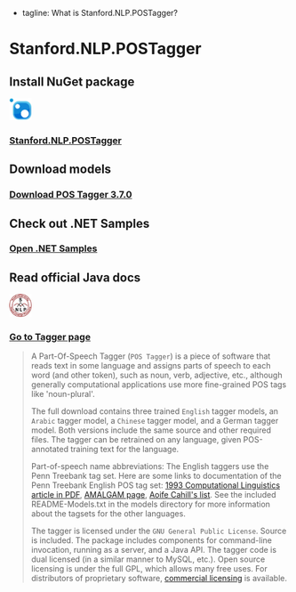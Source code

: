  - tagline: What is Stanford.NLP.POSTagger?

# Stanford.NLP.POSTagger

 <div class="snlp-actions">
  <div class="row">
    <div class="col-sm-6">
      <h2>Install NuGet package</h2>
      <i class="fa" aria-hidden="true"><img src="../images/nuget.png" style="width:40px;" /></i>
      <h3 class="actionlink">
        <a href="https://www.nuget.org/packages/Stanford.NLP.POSTagger/">Stanford.NLP.POSTagger</a>
      </h3>
    </div>
    <div class="col-sm-6">
      <h2>Download models</h2>
      <i class="fa fa-download" aria-hidden="true"></i>
      <h3 class="actionlink">
        <a href="http://nlp.stanford.edu/software/stanford-postagger-full-2016-10-31.zip">Download POS Tagger 3.7.0</a>
      </h3>
    </div>
  </div>
  <div class="row">
    <div class="col-sm-6">
      <h2>Check out .NET Samples</h2>
      <i class="fa fa-book" aria-hidden="true"></i>
      <h3 class="actionlink">
        <a href="../samples.html#Stanford-Log-linear-Part-Of-Speech-POS-Tagger">Open .NET Samples</a>
      </h3>
    </div>
    <div class="col-sm-6">
      <h2>Read official Java docs</h2>
      <i class="fa" aria-hidden="true"><img src="../images/logo.jpg" style="width:40px;" /></i>
      <h3 class="actionlink">
        <a href="https://nlp.stanford.edu/software/tagger.html">Go to Tagger page</a>
      </h3>
    </div>
  </div>
 </div>

>A Part-Of-Speech Tagger (`POS Tagger`) is a piece of software that reads text in some language and assigns parts of speech to each word (and other token), such as noun, verb, adjective, etc., although generally computational applications use more fine-grained POS tags like 'noun-plural'.
>
>The full download contains three trained `English` tagger models, an `Arabic` tagger model, a `Chinese` tagger model, and a German tagger model. Both versions include the same source and other required files. The tagger can be retrained on any language, given POS-annotated training text for the language.
>
>Part-of-speech name abbreviations: The English taggers use the Penn Treebank tag set. Here are some links to documentation of the Penn Treebank English POS tag set: [1993 Computational Linguistics article in PDF](http://acl.ldc.upenn.edu/J/J93/J93-2004.pdf), [AMALGAM page](http://www.comp.leeds.ac.uk/amalgam/tagsets/upenn.html), [Aoife Cahill's list](http://www.computing.dcu.ie/~acahill/tagset.html). See the included README-Models.txt in the models directory for more information about the tagsets for the other languages.
>
>The tagger is licensed under the `GNU General Public License`. Source is included. The package includes components for
>command-line invocation, running as a server, and a Java API. The tagger code is dual licensed (in a similar manner to MySQL, etc.). Open source licensing is under the full GPL, which allows many free uses. For distributors of proprietary software, [commercial licensing](http://otlportal.stanford.edu/techfinder/technology/ID=26062) is available.